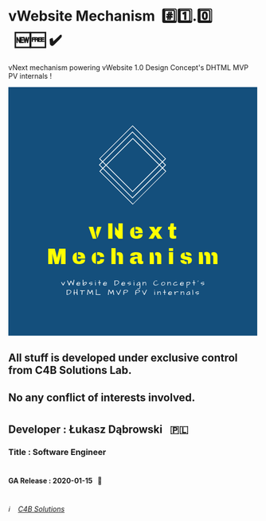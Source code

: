# vWebsite Mechanism &nbsp;:hash::one:.:zero: &nbsp;&nbsp;:new::free:&nbsp;:heavy_check_mark:
vNext mechanism powering vWebsite 1.0 Design Concept's DHTML MVP PV internals !

![vWebsite Mechanism Logo](/vNext_Mechanism_Logo.png)

## All stuff is developed under exclusive control from C4B Solutions Lab.
## No any conflict of interests involved. 
#
#
## Developer : Łukasz Dąbrowski &nbsp;&nbsp;:poland:
### Title     : Software Engineer
#
#### GA Release : 2020-01-15 &nbsp;&nbsp;:pushpin:
#
###### :information_source: &nbsp;&nbsp; [C4B Solutions](https://c4b.solutions)
